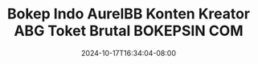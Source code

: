 --- 
title: "Bokep Indo AurelBB Konten Kreator ABG Toket Brutal  BOKEPSIN COM"
description: "download  video bokep Bokep Indo AurelBB Konten Kreator ABG Toket Brutal  BOKEPSIN COM terbaru full new"
date: 2024-10-17T16:34:04-08:00
file_code: "w1pu3xl74y4n"
draft: false
cover: "ml0i0aqvb90ptrwl.jpg"
tags: ["Bokep", "Indo", "AurelBB", "Konten", "Kreator", "ABG", "Toket", "Brutal", "BOKEPSIN", "COM", "bokep-indo", "bokep-viral", "bokep-ig"]
length: 255
fld_id: "1482980"
foldername: "Aurelbb update"
categories: ["Aurelbb update"]
views: 0
---